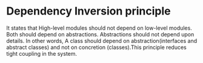 # Dependency Inversion principle

It states that High-level modules should not depend on low-level modules. Both should depend on abstractions. Abstractions should not depend upon details. In other words, A class should depend on abstraction(interfaces and abstract classes) and not on concretion (classes).This principle reduces tight coupling in the system.